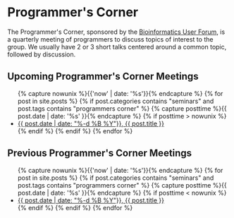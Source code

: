 # Programmer's Corner

The Programmer's Corner, sponsored by the [Bioinformatics User Forum](https://abcsfrederick.info/BUF), is a quarterly meeting of programmers to discuss topics of interest to the group. We usually have 2 or 3 short talks centered around a common topic, followed by discussion.

## Upcoming Programmer's Corner Meetings

<ul>
    {% capture nowunix %}{{'now' | date: '%s'}}{% endcapture %}
    {% for post in site.posts %}
    {% if post.categories contains "seminars" and post.tags contains "programmers corner" %}
        {% capture posttime %}{{ post.date | date: '%s' }}{% endcapture %}
        {% if posttime > nowunix %}
            <li>
                <a href="{{ site.baseurl }}{{ post.url }}">{{ post.date | date: "%-d %B %Y"}}, {{ post.title }}</a>
            </li>
        {% endif %}
    {% endif %}
    {% endfor %}
</ul>


## Previous Programmer's Corner Meetings

<ul>
    {% capture nowunix %}{{'now' | date: '%s'}}{% endcapture %}
    {% for post in site.posts %}
    {% if post.categories contains "seminars" and post.tags contains "programmers corner" %}
        {% capture posttime %}{{ post.date | date: '%s' }}{% endcapture %}
        {% if posttime < nowunix %}
            <li>
                <a href="{{ site.baseurl }}{{ post.url }}">{{ post.date | date: "%-d %B %Y"}}, {{ post.title }}</a>
            </li>
        {% endif %}
    {% endif %}
    {% endfor %}
</ul>
